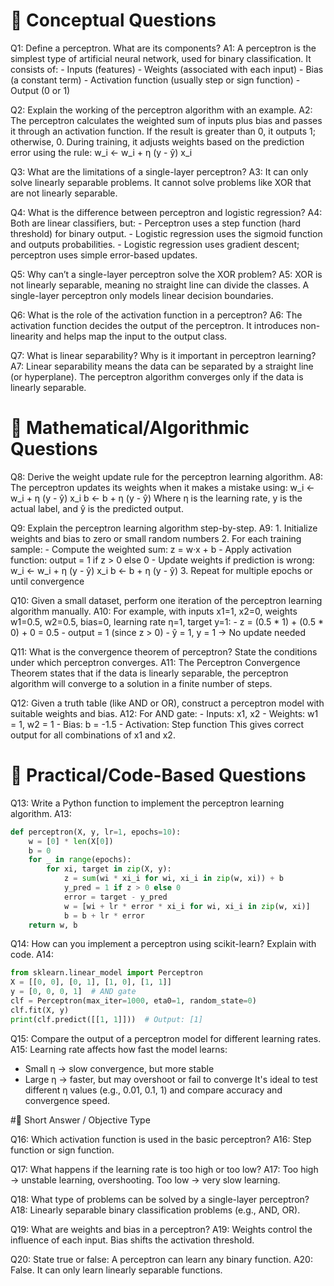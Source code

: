# 🔹 Conceptual Questions

Q1: Define a perceptron. What are its components?
A1: A perceptron is the simplest type of artificial neural network, used for binary classification. It consists of:
    - Inputs (features)
    - Weights (associated with each input)
    - Bias (a constant term)
    - Activation function (usually step or sign function)
    - Output (0 or 1)

Q2: Explain the working of the perceptron algorithm with an example.
A2: The perceptron calculates the weighted sum of inputs plus bias and passes it through an activation function. 
    If the result is greater than 0, it outputs 1; otherwise, 0. 
    During training, it adjusts weights based on the prediction error using the rule:
    w_i ← w_i + η (y - ŷ) x_i

Q3: What are the limitations of a single-layer perceptron?
A3: It can only solve linearly separable problems. It cannot solve problems like XOR that are not linearly separable.

Q4: What is the difference between perceptron and logistic regression?
A4: Both are linear classifiers, but:
    - Perceptron uses a step function (hard threshold) for binary output.
    - Logistic regression uses the sigmoid function and outputs probabilities.
    - Logistic regression uses gradient descent; perceptron uses simple error-based updates.

Q5: Why can’t a single-layer perceptron solve the XOR problem?
A5: XOR is not linearly separable, meaning no straight line can divide the classes. A single-layer perceptron only models linear decision boundaries.

Q6: What is the role of the activation function in a perceptron?
A6: The activation function decides the output of the perceptron. It introduces non-linearity and helps map the input to the output class.

Q7: What is linear separability? Why is it important in perceptron learning?
A7: Linear separability means the data can be separated by a straight line (or hyperplane). The perceptron algorithm converges only if the data is linearly separable.

# 🔹 Mathematical/Algorithmic Questions

Q8: Derive the weight update rule for the perceptron learning algorithm.
A8: The perceptron updates its weights when it makes a mistake using:
    w_i ← w_i + η (y - ŷ) x_i
    b ← b + η (y - ŷ)
    Where η is the learning rate, y is the actual label, and ŷ is the predicted output.

Q9: Explain the perceptron learning algorithm step-by-step.
A9:
    1. Initialize weights and bias to zero or small random numbers
    2. For each training sample:
        - Compute the weighted sum: z = w·x + b
        - Apply activation function: output = 1 if z > 0 else 0
        - Update weights if prediction is wrong:
          w_i ← w_i + η (y - ŷ) x_i
          b ← b + η (y - ŷ)
    3. Repeat for multiple epochs or until convergence

Q10: Given a small dataset, perform one iteration of the perceptron learning algorithm manually.
A10: For example, with inputs x1=1, x2=0, weights w1=0.5, w2=0.5, bias=0, learning rate η=1, target y=1:
    - z = (0.5 * 1) + (0.5 * 0) + 0 = 0.5
    - output = 1 (since z > 0)
    - ŷ = 1, y = 1 → No update needed

Q11: What is the convergence theorem of perceptron? State the conditions under which perceptron converges.
A11: The Perceptron Convergence Theorem states that if the data is linearly separable, the perceptron algorithm will converge to a solution in a finite number of steps.

Q12: Given a truth table (like AND or OR), construct a perceptron model with suitable weights and bias.
A12: For AND gate:
    - Inputs: x1, x2
    - Weights: w1 = 1, w2 = 1
    - Bias: b = -1.5
    - Activation: Step function
    This gives correct output for all combinations of x1 and x2.

# 🔹 Practical/Code-Based Questions

Q13: Write a Python function to implement the perceptron learning algorithm.
A13:
```python
def perceptron(X, y, lr=1, epochs=10):
    w = [0] * len(X[0])
    b = 0
    for _ in range(epochs):
        for xi, target in zip(X, y):
            z = sum(wi * xi_i for wi, xi_i in zip(w, xi)) + b
            y_pred = 1 if z > 0 else 0
            error = target - y_pred
            w = [wi + lr * error * xi_i for wi, xi_i in zip(w, xi)]
            b = b + lr * error
    return w, b
```
Q14: How can you implement a perceptron using scikit-learn? Explain with code.
A14:

```python
from sklearn.linear_model import Perceptron
X = [[0, 0], [0, 1], [1, 0], [1, 1]]
y = [0, 0, 0, 1]  # AND gate
clf = Perceptron(max_iter=1000, eta0=1, random_state=0)
clf.fit(X, y)
print(clf.predict([[1, 1]]))  # Output: [1]
```

Q15: Compare the output of a perceptron model for different learning rates.
A15: Learning rate affects how fast the model learns:
- Small η → slow convergence, but more stable
- Large η → faster, but may overshoot or fail to converge
It's ideal to test different η values (e.g., 0.01, 0.1, 1) and compare accuracy and convergence speed.

#🔹 Short Answer / Objective Type

Q16: Which activation function is used in the basic perceptron?
A16: Step function or sign function.

Q17: What happens if the learning rate is too high or too low?
A17: Too high → unstable learning, overshooting. Too low → very slow learning.

Q18: What type of problems can be solved by a single-layer perceptron?
A18: Linearly separable binary classification problems (e.g., AND, OR).

Q19: What are weights and bias in a perceptron?
A19: Weights control the influence of each input. Bias shifts the activation threshold.

Q20: State true or false: A perceptron can learn any binary function.
A20: False. It can only learn linearly separable functions.